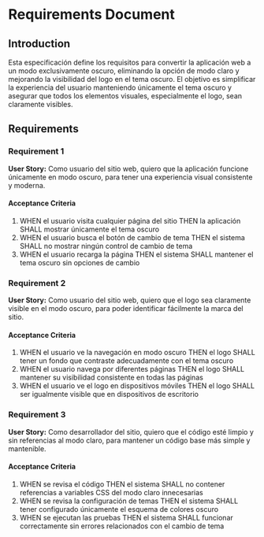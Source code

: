 # Requirements Document

## Introduction

Esta especificación define los requisitos para convertir la aplicación web a un modo exclusivamente oscuro, eliminando la opción de modo claro y mejorando la visibilidad del logo en el tema oscuro. El objetivo es simplificar la experiencia del usuario manteniendo únicamente el tema oscuro y asegurar que todos los elementos visuales, especialmente el logo, sean claramente visibles.

## Requirements

### Requirement 1

**User Story:** Como usuario del sitio web, quiero que la aplicación funcione únicamente en modo oscuro, para tener una experiencia visual consistente y moderna.

#### Acceptance Criteria

1. WHEN el usuario visita cualquier página del sitio THEN la aplicación SHALL mostrar únicamente el tema oscuro
2. WHEN el usuario busca el botón de cambio de tema THEN el sistema SHALL no mostrar ningún control de cambio de tema
3. WHEN el usuario recarga la página THEN el sistema SHALL mantener el tema oscuro sin opciones de cambio

### Requirement 2

**User Story:** Como usuario del sitio web, quiero que el logo sea claramente visible en el modo oscuro, para poder identificar fácilmente la marca del sitio.

#### Acceptance Criteria

1. WHEN el usuario ve la navegación en modo oscuro THEN el logo SHALL tener un fondo que contraste adecuadamente con el tema oscuro
2. WHEN el usuario navega por diferentes páginas THEN el logo SHALL mantener su visibilidad consistente en todas las páginas
3. WHEN el usuario ve el logo en dispositivos móviles THEN el logo SHALL ser igualmente visible que en dispositivos de escritorio

### Requirement 3

**User Story:** Como desarrollador del sitio, quiero que el código esté limpio y sin referencias al modo claro, para mantener un código base más simple y mantenible.

#### Acceptance Criteria

1. WHEN se revisa el código THEN el sistema SHALL no contener referencias a variables CSS del modo claro innecesarias
2. WHEN se revisa la configuración de temas THEN el sistema SHALL tener configurado únicamente el esquema de colores oscuro
3. WHEN se ejecutan las pruebas THEN el sistema SHALL funcionar correctamente sin errores relacionados con el cambio de tema